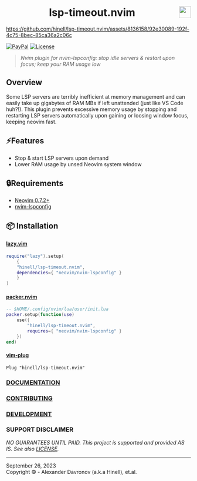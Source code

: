 <!---->

<div align="center">
  <h1 align="center">lsp-timeout.nvim<img width="32" src="https://neovim.io/logos/neovim-mark-flat.png" align="right" /></h1>
</div>

<!-- <img width="100%" src="doc/preview.png" /> -->
https://github.com/hinell/lsp-timeout.nvim/assets/8136158/92e30089-192f-4c75-8bec-85ca36a2c06c

<!-- Use badges from https://shields.io/badges/ -->
[![PayPal](https://img.shields.io/badge/-PayPal-880088?style=flat-square&logo=pay&logoColor=white&label=DONATE)](https://www.paypal.me/biteofpie)
[![License](https://img.shields.io/badge/FOSSIL-007744?style=flat-square&label=LICENSE)](https://github.com/hinell/fossil-license)

> _Nvim plugin for nvim-lspconfig: stop idle servers & restart upon focus; keep your RAM usage low_

## Overview

Some LSP servers are terribly inefficient at memory management and can
easily take up gigabytes of RAM MBs if left unattended (just like VS Code huh?!). 
This plugin prevents excessive memory usage by stopping and restarting LSP servers 
automatically upon gaining or loosing window focus, keeping neovim fast.


## ⚡Features

- Stop & start LSP servers upon demand
- Lower RAM usage by unsed Neovim system window

## 🔒Requirements

- [Neovim 0.7.2+](https://github.com/neovim/neovim/releases)
- [nvim-lspconfig](https://github.com/neovim/nvim-lspconfig)

## 📦 Installation

#### [lazy.vim](https://github.com/folke/lazy.nvim)
```lua
require("lazy").setup(
    {
	"hinell/lsp-timeout.nvim",
	dependencies={ "neovim/nvim-lspconfig" }
    }
)
```

#### [packer.nvim](https://github.com/wbthomason/packer.nvim)
```lua
-- $HOME/.config/nvim/lua/user/init.lua
packer.setup(function(use)
    use({
        "hinell/lsp-timeout.nvim",
        requires={ "neovim/nvim-lspconfig" }
    })
end)
```

#### [vim-plug](https://github.com/junegunn/vim-plug)
``` vim
Plug "hinell/lsp-timeout.nvim"
```

<!-- ## 🚀 Usage -->
 

### [DOCUMENTATION]
### [CONTRIBUTING]
### [DEVELOPMENT]

[DOCUMENTATION]: doc/index.md 'Contribution instructions (see also source code files)'
[CONTRIBUTING]: CONTRIBUTING.md 'Contribution instructions (see also source code files)'
[DEVELOPMENT]: DEVELOPMENT.md 'Devloper documentation (see also source code files)'
[d]: #project

### SUPPORT DISCLAIMER
[ps]: #production-status--support 'Production use disclaimer & support info'

_NO GUARANTEES UNTIL PAID. This project is supported and provided AS IS. See also [LICENSE]._

[LICENSE]: LICENSE

----

September 26, 2023</br>
Copyright ©  - Alexander Davronov (a.k.a Hinell), et.al.</br>
